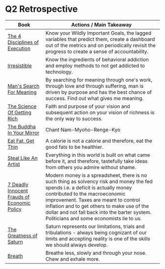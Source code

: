 # Q2 Retrospective

| Book                                                                                        | Actions / Main Takeaway                                                                                                                                                                                                                                                                                                                              |
| ------------------------------------------------------------------------------------------- | ---------------------------------------------------------------------------------------------------------------------------------------------------------------------------------------------------------------------------------------------------------------------------------------------------------------------------------------------------- |
| [The 4 Disciplines of Execution](The4DX.md)                                                 | Know your Wildly Important Goals, the lagged variables that predict them, create a dashboard out of the metrics and on periodically revisit the progress to create a sense of accountability.                                                                                                                                                        |
| [Irresistible](Irresistible.md)                                                             | Know the ingredients of behavioral addiction and employ methods to not get addicted to technology.                                                                                                                                                                                                                                                   |
| [Man's Search For Meaning](MansSearchForMeaning.md)                                         | By searching for meaning through one's work, through love and through suffering, man is driven by purpose and has the best chance of success. Find out what gives me meaning.                                                                                                                                                                        |
| [The Science Of Getting Rich](TheScienceOfGettingRich.md)                                   | Faith and purpose of your vision and subsequent action on your vision of richness is the only way to success.                                                                                                                                                                                                                                        |
| [The Buddha In Your Mirror](TheBuddhaInYourMirror.md)                                       | Chant Nam-Myoho-Renge-Kyo                                                                                                                                                                                                                                                                                                                            |
| [Eat Fat, Get Thin](EatFatGetThin.md)                                                       | A calorie is not a calorie and therefore, eat the good fats to be healthier.                                                                                                                                                                                                                                                                         |
| [Steal Like An Artist](StealLikeAnArtist.md)                                                | Everything in this world is built on what came before it, and therefore, tastefully take ideas from others you admire without shame.                                                                                                                                                                                                                 |
| [7 Deadly Innocent Frauds of Economic Policy](SevenDeadlyInnocentFraudsOfEconomicPolicy.md) | Modern money is a spreadsheet, there is no such thing as solvency risk and money the fed spends i.e. a deficit is actually money contributed to the macroeconomic improvement. Taxes are meant to control inflation and to get others to make use of the dollar and not fall back into the barter system. Politicians and some economists lie to us. |
| [The Greatness of Saturn](TheGreatnessOfSaturn.md)                                          | Saturn represents our limitations, trials and tribulations - always being cognizant of our limits and accepting reality is one of the skills we should always develop.                                                                                                                                                                               |
| [Breath](Breath.md)                                                                         | Breathe less, slowly and through your nose. Chew and exhale more.                                                                                                                                                                                                                                                                                    |
